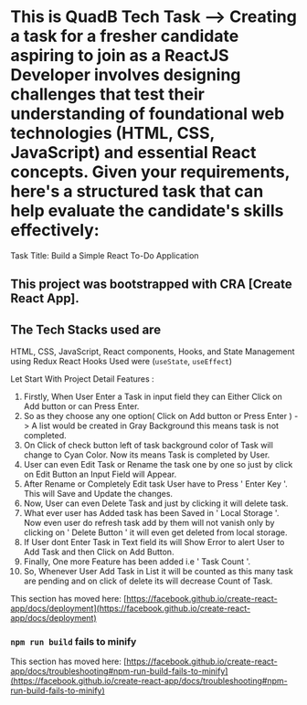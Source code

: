 
# This is QuadB Tech Task  --> Creating a task for a fresher candidate aspiring to join as a ReactJS Developer involves designing challenges that test their understanding of foundational web technologies (HTML, CSS, JavaScript) and essential React concepts. Given your requirements, here's a structured task that can help evaluate the candidate's skills effectively:

Task Title: Build a Simple React To-Do Application


## This project was bootstrapped with CRA [Create React App].

The Tech Stacks used are
---------------------------------------------------------
HTML, CSS, JavaScript, React components, Hooks, and State Management using Redux
React Hooks Used were (`useState`, `useEffect`)

Let Start With Project Detail Features :

1) Firstly, When User Enter a Task in input field they can Either Click on Add button or can Press Enter.
2) So as they choose any one option( Click on Add button or Press Enter ) -> A list would be created in Gray Background this means task is not completed.
3) On Click of check button left of task background color of Task will change to Cyan Color. Now its means Task is completed by User.
4) User can even Edit Task or Rename the task one by one so just by click on Edit Button an Input Field will Appear.
5) After Rename or Completely Edit task User have to Press ' Enter Key '. This will Save and Update the changes.
6) Now, User can even Delete Task and just by clicking it will delete task.
7) What ever user has Added task has been Saved in ' Local Storage '. Now even user do refresh task add by them will not vanish only by clicking on ' Delete Button '
    it will even get deleted from local storage.
8) If User dont Enter Task in Text field its will Show Error to alert User to Add Task and then Click on Add Button.
9) Finally, One more Feature has been added i.e ' Task Count '.
10) So, Whenever User Add Task in List it will be counted as this many task are pending and on click of delete its will decrease Count of Task.






This section has moved here: [https://facebook.github.io/create-react-app/docs/deployment](https://facebook.github.io/create-react-app/docs/deployment)

### `npm run build` fails to minify

This section has moved here: [https://facebook.github.io/create-react-app/docs/troubleshooting#npm-run-build-fails-to-minify](https://facebook.github.io/create-react-app/docs/troubleshooting#npm-run-build-fails-to-minify)

